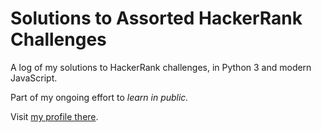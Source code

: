 # Solutions to Assorted HackerRank Challenges

A log of my solutions to HackerRank challenges, in Python 3 and modern JavaScript.

Part of my ongoing effort to *learn in public.*

Visit [my profile there](https://www.hackerrank.com/murbar).